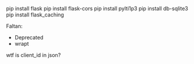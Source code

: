 pip install flask
pip install flask-cors
pip install pylti1p3
pip install db-sqlite3
pip install flask_caching

Faltan:
- Deprecated
- wrapt

wtf is client_id in json?
